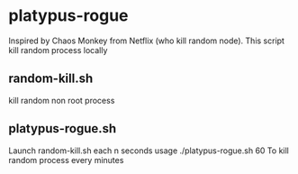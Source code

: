 # platypus-rogue
Inspired by Chaos Monkey from Netflix (who kill random node). 
This script kill random process locally

## random-kill.sh 
kill random non root process 

## platypus-rogue.sh 
Launch random-kill.sh each n seconds
usage 
./platypus-rogue.sh 60 
To kill random process every minutes
